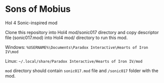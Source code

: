 # Sons of Mobius
 HoI 4 Sonic-inspired mod

 Clone this repository into HoI4 mod/sonic017 directory and copy descriptor file (sonic017.mod) into HoI4 mod/ directory to run this mod.
 
 Windows: 
 `%USERNAME%\Documents\Paradox Interactive\Hearts of Iron IV\mod`
 
 Linux:
 `~/.local/share/Paradox Interactive/Hearts of Iron IV/mod`
 
 `mod` directory should contain `sonic017.mod` file and `/sonic017` folder with the mod.
